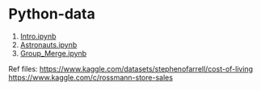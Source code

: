 # Python-data
1. [Intro.ipynb](Intro.ipynb)
2. [Astronauts.ipynb](Astronauts.ipynb)
3. [Group_Merge.ipynb](Group_Merge.ipynb)

Ref files: https://www.kaggle.com/datasets/stephenofarrell/cost-of-living
https://www.kaggle.com/c/rossmann-store-sales
